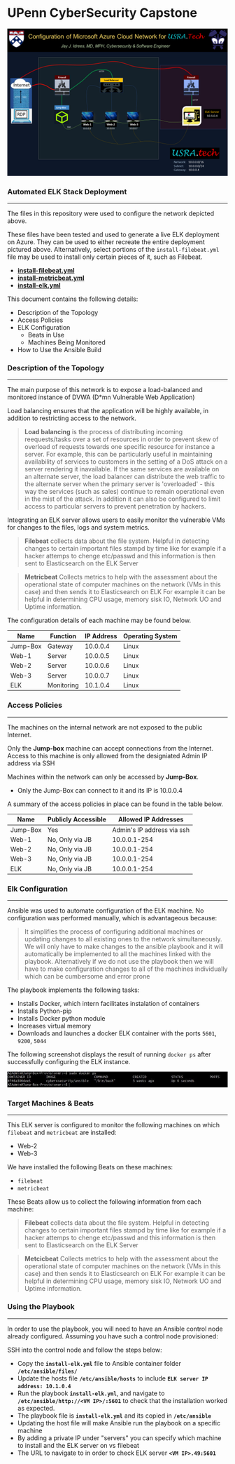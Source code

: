 
# UPenn CyberSecurity Capstone

![](cloud_network_Idrees.png)


###   Automated ELK Stack Deployment
---
The files in this repository were used to configure the network depicted above.

These files have been tested and used to generate a live ELK deployment on Azure. They can be used to either recreate the entire deployment pictured above. Alternatively, select portions of the `install-filebeat.yml`  file may be used to install only certain pieces of it, such as Filebeat.

- **[install-filebeat.yml](Scripts/install-filebeat.yml)**
- **[install-metricbeat.yml](Scripts/install-metricbeat.yml)**
- **[install-elk.yml](Scripts/install-elk.yml)**

This document contains the following details:
- Description of the Topology
- Access Policies
- ELK Configuration
  - Beats in Use
  - Machines Being Monitored
- How to Use the Ansible Build


### Description of the Topology
---
The main purpose of this network is to expose a load-balanced and monitored instance of DVWA (D*mn Vulnerable Web Application)

Load balancing ensures that the application will be highly available, in addition to restricting access to the network.

> **Load balancing** is the process of distributing incoming reequests/tasks over a set of resources in order to prevent skew of overload of requests towards one specific resource for instance a server. For example, this can be particularly useful in maintaining availability of services to customers in the setting of a DoS attack on a server rendering it inavailable. If the same services are available on an alternate server, the load balancer can distribute the web traffic to the alternate server when the primary server is 'overloaded' - this way the services (such as sales) continue to remain operational even in the mist of the attack. In addition it can also be configured to limit access to particular servers to prevent penetration by hackers. 

Integrating an ELK server allows users to easily monitor the vulnerable VMs for changes to the files, logs and system metrics.

> **Filebeat** collects data about the file system. Helpful in detecting changes to certain important files stampd by time like for example if a hacker attemps to chenge etc/passwd and this information is then sent to Elasticsearch on the ELK Server

> **Metricbeat** Collects metrics to help with the assessment about the operational state of computer machines on the network (VMs in this case) and then sends it to Elasticsearch on ELK For example it can be helpful in determining CPU usage, memory sisk IO, Network UO and Uptime information. 

The configuration details of each machine may be found below.


| Name     | Function     | IP Address | Operating System |
|----------|--------------|------------|------------------|
| Jump-Box | Gateway      | 10.0.0.4   |    Linux         |
| Web-1    | Server       | 10.0.0.5   |    Linux         |
| Web-2    | Server       | 10.0.0.6   |    Linux         |                  
| Web-3    | Server       | 10.0.0.7   |    Linux         |                  
| ELK      | Monitoring   | 10.1.0.4   |    Linux         |


### Access Policies
---
The machines on the internal network are not exposed to the public Internet. 

Only the **Jump-box** machine can accept connections from the Internet. Access to this machine is only allowed from the designiated Admin IP address via SSH

Machines within the network can only be accessed by **Jump-Box**.
- Only the Jump-Box can connect to it and its IP is 10.0.0.4

A summary of the access policies in place can be found in the table below.

| Name     | Publicly Accessible | Allowed IP Addresses         |
|----------|---------------------|------------------------------|
| Jump-Box |     Yes             | Admin's IP address via ssh   |
| Web-1    |     No, Only via JB | 10.0.0.1-254                 |
| Web-2    |     No, Only via JB | 10.0.0.1-254                 |
| Web-3    |     No, Only via JB | 10.0.0.1-254                 |
| ELK      |     No, Only via JB | 10.0.0.1-254                 |



### Elk Configuration
---
Ansible was used to automate configuration of the ELK machine. No configuration was performed manually, which is advantageous because:

 > It simplifies the process of configuring additional machines or updating changes to all existing ones to the network simultaneously. We will only have to make changes to the ansible playbook and it will automatically be implemented to all the machines linked with the playbook. Alternatively if we do not use the playbook then we will have to make configuration changes to all of the machines individually which can be cumbersome and error prone

The playbook implements the following tasks:

- Installs Docker, which intern facilitates instalation of containers
- Installs Python-pip
- Installs Docker python module
- Increases virtual memory
- Downloads and launches a docker ELK container with the ports `5601`, `9200`, `5044`

The following screenshot displays the result of running `docker ps` after successfully configuring the ELK instance.

![](Docker-ps.png)


### Target Machines & Beats
---
This ELK server is configured to monitor the following machines on which `filebeat` and `metricbeat` are installed:
- Web-2
- Web-3

We have installed the following Beats on these machines:
- `filebeat`
- `metricbeat`

These Beats allow us to collect the following information from each machine:

> **Filebeat** collects data about the file system. Helpful in detecting changes to certain important files stampd by time like for example if a hacker attemps to chenge etc/passwd and this information is then sent to Elasticsearch on the ELK Server

> **Metcicbeat** Collects metrics to help with the assessment about the operational state of computer machines on the network (VMs in this case) and then sends it to Elasticsearch on ELK For example it can be helpful in determining CPU usage, memory sisk IO, Network UO and Uptime information. 

### Using the Playbook
---

In order to use the playbook, you will need to have an Ansible control node already configured. Assuming you have such a control node provisioned: 

SSH into the control node and follow the steps below:
- Copy the  **`install-elk.yml`** file to Ansible container folder **`/etc/ansible/files/`**
- Update the hosts file **`/etc/ansible/hosts`** to include **`ELK server IP address: 10.1.0.4`**
- Run the playbook **`install-elk.yml`**, and navigate to **`/etc/ansible/http://<VM IP>/:5601`** to check that the installation worked as expected.
- The playbook file is **`install-elk.yml`** and its copied in **`/etc/ansible`**
- Updating the host file will make Ansible run the playbook on a specific machine 
- By adding a private IP under "servers" you can specify which machine to install and the ELK server on vs filebeat
- The URL to navigate to in order to check ELK server **`<VM IP>.49:5601`**

